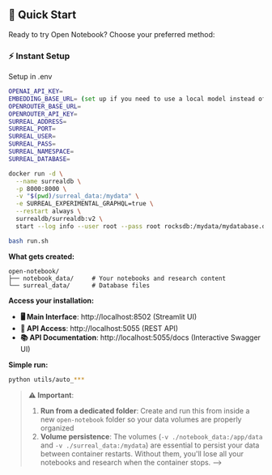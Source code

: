 ## 🚀 Quick Start

Ready to try Open Notebook? Choose your preferred method:

### ⚡ Instant Setup

Setup in .env
```bash
OPENAI_API_KEY=
EMBEDDING_BASE_URL= (set up if you need to use a local model instead of ChatGPT)
OPENROUTER_BASE_URL=
OPENROUTER_API_KEY=
SURREAL_ADDRESS=
SURREAL_PORT= 
SURREAL_USER=
SURREAL_PASS=
SURREAL_NAMESPACE=
SURREAL_DATABASE=
```

```bash
docker run -d \
  --name surrealdb \
  -p 8000:8000 \
  -v "$(pwd)/surreal_data:/mydata" \
  -e SURREAL_EXPERIMENTAL_GRAPHQL=true \
  --restart always \
  surrealdb/surrealdb:v2 \
  start --log info --user root --pass root rocksdb:/mydata/mydatabase.db
```

```bash
bash run.sh
```

**What gets created:**
```
open-notebook/
├── notebook_data/     # Your notebooks and research content
└── surreal_data/      # Database files
```

**Access your installation:**
- **🖥️ Main Interface**: http://localhost:8502 (Streamlit UI)
- **🔧 API Access**: http://localhost:5055 (REST API)
- **📚 API Documentation**: http://localhost:5055/docs (Interactive Swagger UI)

**Simple run:**
```bash
python utils/auto_***
```

> **⚠️ Important**: 
> 1. **Run from a dedicated folder**: Create and run this from inside a new `open-notebook` folder so your data volumes are properly organized
> 2. **Volume persistence**: The volumes (`-v ./notebook_data:/app/data` and `-v ./surreal_data:/mydata`) are essential to persist your data between container restarts. Without them, you'll lose all your notebooks and research when the container stops. -->



